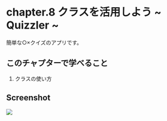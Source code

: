 # chapter.8 クラスを活用しよう ~ Quizzler ~

簡単な○×クイズのアプリです。

## このチャプターで学べること

1. クラスの使い方

## Screenshot

![](https://storage.googleapis.com/zenn-user-upload/5sk5gymvp7ydu87cmr5fyz6q2xvr)
